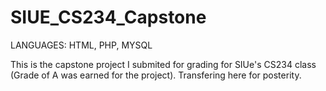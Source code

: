 # SIUE_CS234_Capstone

LANGUAGES: HTML, PHP, MYSQL

This is the capstone project I submited for grading for SIUe's CS234 class (Grade of A was earned for the project). Transfering here for posterity.
